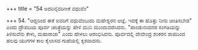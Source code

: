 +++
title = "54 ಅದರಿನೈವರಿಗೀಕೆ ವಧುವೆಂ"

+++
54. "ಆದ್ದರಿಂದ ಈಕೆ ಐವರಿಗೆ ವಧುವೆಂಬುದು ಮಹೇಶ್ವರನ ಆಜ್ಞೆ. ಇದಕ್ಕೆ ಈ ಹೊತ್ತು ನೀನು ಚಿಂತಿಸಬೇಡ" ಎಂದು ದ್ರೌಪದಿಯ ಪೂರ್ವ ಚರಿತ್ರೆಯನ್ನು ಹೇಳಿ ಮುನಿ ಮುಂದುವರೆಸಿದನು. "ಪಾಂಡುನಂದನರ ಸಂಗತಿಯನ್ನು ತಿಳಿಸುವೆನು ಕೇಳು, ಮಹಾರಾಜಾ" ಎಂದು ಹೇಳಲು ಆರಂಭಿಸಿದನು. ಪೂರ್ವದಲ್ಲಿ ದೇವೇಂದ್ರ ಶಂಕರನ ಶಾಪದಿಂದ ಹಲವು ಯುಗಗಳ ಕಾಲ ಕೈಲಾಸದ ಗುಹೆಯಲ್ಲಿ ಕೃಶವಾದನು.